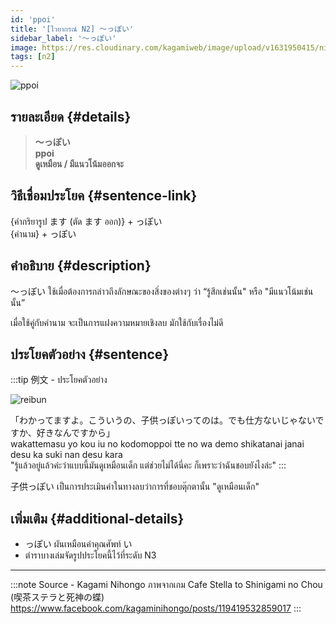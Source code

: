 ```yaml
---
id: 'ppoi'
title: '[ไวยากรณ์ N2] 〜っぽい'
sidebar_label: '〜っぽい'
image: https://res.cloudinary.com/kagamiweb/image/upload/v1631950415/nihongo/grammar/n2/reibun/ppoi.jpg
tags: [n2]
---
```


![ppoi](https://res.cloudinary.com/kagamiweb/image/upload/v1640445089/nihongo/grammar/n2/ppoi.jpg)

## รายละเอียด {#details}

> **〜っぽい**  
> **ppoi**  
> **ดูเหมือน / มีแนวโน้มออกจะ**

## วิธีเชื่อมประโยค {#sentence-link}

{คำกริยารูป ます (ตัด ます ออก)} + っぽい  
{คำนาม} + っぽい

## คำอธิบาย {#description}

〜っぽい ใช้เมื่อต้องการกล่าวถึงลักษณะของสิ่งของต่างๆ ว่า “รู้สึกเช่นนั้น" หรือ "มีแนวโน้มเช่นนั้น”

เมื่อใช้คู่กับคำนาม จะเป็นการแฝงความหมายเชิงลบ มักใช้กับเรื่องไม่ดี

## ประโยคตัวอย่าง {#sentence}

:::tip 例文 - ประโยคตัวอย่าง

![reibun](https://res.cloudinary.com/kagamiweb/image/upload/v1631950415/nihongo/grammar/n2/reibun/ppoi.jpg)

「わかってますよ。こういうの、子供っぽいってのは。でも仕方ないじゃないですか、好きなんですから」  
wakattemasu yo kou iu no kodomoppoi tte no wa demo shikatanai janai desu ka suki nan desu kara  
"รู้แล้วอยู่แล้วค่ะว่าแบบนี้มันดูเหมือนเด็ก แต่ช่วยไม่ได้นี่คะ ก็เพราะว่าฉันชอบยังไงล่ะ"
:::

子供っぽい เป็นการประเมินค่าในทางลบว่าการที่ชอบตุ๊กตานั้น "ดูเหมือนเด็ก"

## เพิ่มเติม {#additional-details}

- っぽい ผันเหมือนคำคุณศัพท์ い
- ตำราบางเล่มจัดรูปประโยคนี้ไว้ที่ระดับ N3

---
:::note Source - Kagami Nihongo
ภาพจากเกม Cafe Stella to Shinigami no Chou (喫茶ステラと死神の蝶)
https://www.facebook.com/kagaminihongo/posts/119419532859017
:::
